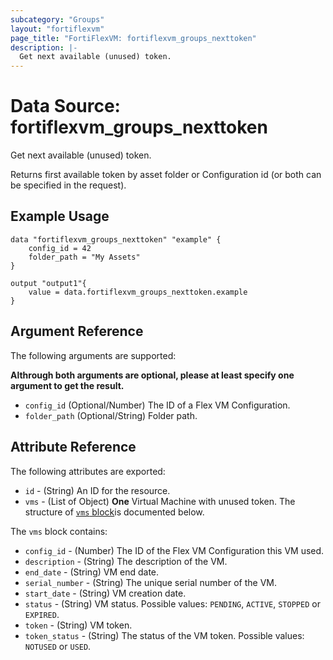 ```yaml
---
subcategory: "Groups"
layout: "fortiflexvm"
page_title: "FortiFlexVM: fortiflexvm_groups_nexttoken"
description: |-
  Get next available (unused) token.
---
```


# Data Source: fortiflexvm_groups_nexttoken
Get next available (unused) token.

Returns first available token by asset folder or Configuration id (or both can be specified in the request).

## Example Usage

```hcl
data "fortiflexvm_groups_nexttoken" "example" {
    config_id = 42
    folder_path = "My Assets"
}

output "output1"{
    value = data.fortiflexvm_groups_nexttoken.example
}
```

## Argument Reference

The following arguments are supported:

**Althrough both arguments are optional, please at least specify one argument to get the result.**

* `config_id` (Optional/Number) The ID of a Flex VM Configuration.
* `folder_path` (Optional/String) Folder path.

## Attribute Reference

The following attributes are exported:

* `id` - (String) An ID for the resource.
* `vms` - (List of Object) **One** Virtual Machine with unused token. The structure of [`vms` block](#nestedatt--vms)is documented below.

<a id="nestedatt--vms"></a>
The `vms` block contains:

* `config_id` - (Number) The ID of the Flex VM Configuration this VM used.
* `description` - (String) The description of the VM.
* `end_date` - (String) VM end date.
* `serial_number` - (String) The unique serial number of the VM.
* `start_date` - (String) VM creation date.
* `status` - (String) VM status. Possible values: `PENDING`, `ACTIVE`, `STOPPED` or `EXPIRED`.
* `token` - (String) VM token.
* `token_status` - (String) The status of the VM token. Possible values: `NOTUSED` or `USED`.


